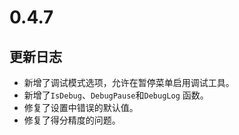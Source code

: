 # 0.4.7

## 更新日志

- 新增了调试模式选项，允许在暂停菜单启用调试工具。
- 新增了`IsDebug`、`DebugPause`和`DebugLog` 函数。
- 修复了设置中错误的默认值。
- 修复了得分精度的问题。
